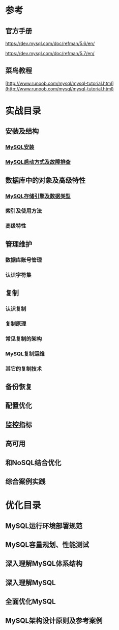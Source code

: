 # 参考

## 官方手册

https://dev.mysql.com/doc/refman/5.6/en/

https://dev.mysql.com/doc/refman/5.7/en/

## 菜鸟教程

[http://www.runoob.com/mysql/mysql-tutorial.html](http://www.runoob.com/mysql/mysql-tutorial.html)

# 实战目录

## 安装及结构

### [MySQL安装](docs/2017-10-02-MySQL-install.md)

### [MySQL启动方式及故障排查](docs/2017-10-02-MySQL-boot-mode-and-troubleshooting.md)

## 数据库中的对象及高级特性

### [MySQL存储引擎及数据类型](docs/2017-10-02-MySQL-Storage-engine-and-data-type.md)

### 索引及使用方法

### 高级特性

## 管理维护

### 数据库账号管理

### 认识字符集

## 复制

### 认识复制

### 复制原理

### 常见复制的架构

### MySQL复制运维

### 其它的复制技术

## 备份恢复

## 配置优化

## 监控指标

## 高可用

## 和NoSQL结合优化

## 综合案例实践

# 优化目录

## MySQL运行环境部署规范

## MySQL容量规划、性能测试

## 深入理解MySQL体系结构

## 深入理解MySQL

## 全面优化MySQL

## MySQL架构设计原则及参考案例

